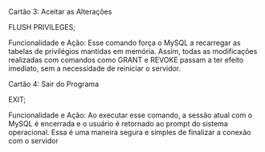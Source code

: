 Cartão 3: Aceitar as Alterações

FLUSH PRIVILEGES;

Funcionalidade e Ação:
Esse comando força o MySQL a recarregar as tabelas de privilégios mantidas em memória. Assim, todas as modificações realizadas com comandos como GRANT e REVOKE passam a ter efeito imediato, sem a necessidade de reiniciar o servidor.

Cartão 4: Sair do Programa

EXIT;

Funcionalidade e Ação:
Ao executar esse comando, a sessão atual com o MySQL é encerrada e o usuário é retornado ao prompt do sistema operacional. Essa é uma maneira segura e simples de finalizar a conexão com o servidor